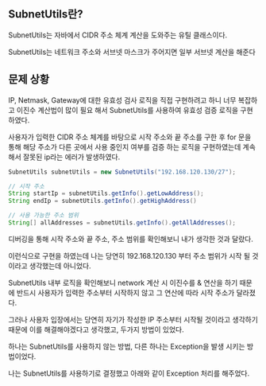 ## SubnetUtils란?

SubnetUtils는 자바에서 CIDR 주소 체계 계산을 도와주는 유틸 클래스이다. 

SubnetUtils는 네트워크 주소와 서브넷 마스크가 주어지면 일부 서브넷 계산을 해준다


## 문제 상황

IP, Netmask, Gateway에 대한 유효성 검사 로직을 직접 구현하려고 하니 너무 복잡하고 이진수 계산법이 많이 필요 해서 SubnetUtils를 사용하여 유효성 검증 로직을 구현하였다. 

사용자가 입력한 CIDR 주소 체계를 바탕으로 시작 주소와 끝 주소를 구한 후 for 문을 통해 해당 주소가 다른 곳에서 사용 중인지 여부를 검증 하는 로직을 구현하였는데 계속해서 잘못된 ip라는 에러가 발생하였다. 

```java
SubnetUtils subnetUtils = new SubnetUtils("192.168.120.130/27"); 

// 시작 주소
String startIp = subnetUtils.getInfo().getLowAddress();
String endIp = subnetUtils.getInfo().getHighAddress()

// 사용 가능한 주소 범위
String[] allAddresses = subnetUtils.getInfo().getAllAddresses();
```

디버깅을 통해 시작 주소와 끝 주소, 주소 범위를 확인해보니 내가 생각한 것과 달랐다.

이런식으로 구현을 하였는데 나는 당연히 192.168.120.130 부터 주소 범위가 시작 될 것이라고 생각했는데 아니었다. 

SubnetUtils 내부 로직을 확인해보니 network 계산 시 이진수를 & 연산을 하기 때문에 반드시 사용자가 입력한 주소부터 시작하지 않고 그 연산에 따라 시작 주소가 달라졌다.

그러나 사용자 입장에서는 당연히 자기가 작성한 IP 주소부터 시작될 것이라고 생각하기 때문에 이를 해결해야겠다고 생각했고, 두가지 방법이 있었다. 

하나는 SubnetUtils를 사용하지 않는 방법, 다른 하나는 Exception을 발생 시키는 방법이었다. 

나는 SubnetUtils를 사용하기로 결정했고 아래와 같이 Exception 처리를 해주었다.
